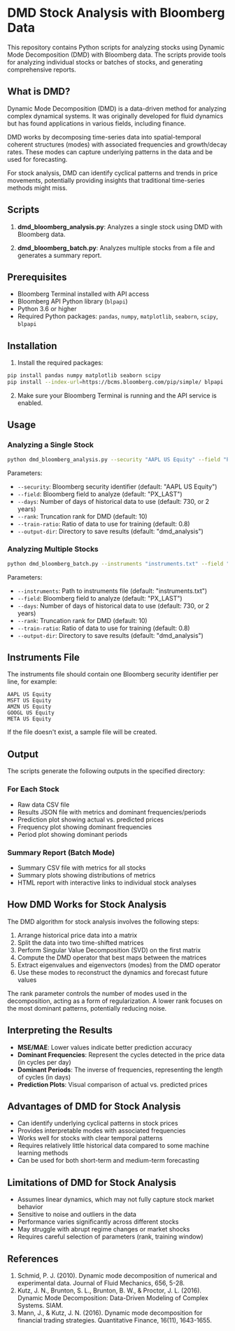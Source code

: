 # DMD Stock Analysis with Bloomberg Data

This repository contains Python scripts for analyzing stocks using Dynamic Mode Decomposition (DMD) with Bloomberg data. The scripts provide tools for analyzing individual stocks or batches of stocks, and generating comprehensive reports.

## What is DMD?

Dynamic Mode Decomposition (DMD) is a data-driven method for analyzing complex dynamical systems. It was originally developed for fluid dynamics but has found applications in various fields, including finance.

DMD works by decomposing time-series data into spatial-temporal coherent structures (modes) with associated frequencies and growth/decay rates. These modes can capture underlying patterns in the data and be used for forecasting.

For stock analysis, DMD can identify cyclical patterns and trends in price movements, potentially providing insights that traditional time-series methods might miss.

## Scripts

1. **dmd_bloomberg_analysis.py**: Analyzes a single stock using DMD with Bloomberg data.

2. **dmd_bloomberg_batch.py**: Analyzes multiple stocks from a file and generates a summary report.

## Prerequisites

- Bloomberg Terminal installed with API access
- Bloomberg API Python library (`blpapi`)
- Python 3.6 or higher
- Required Python packages: `pandas`, `numpy`, `matplotlib`, `seaborn`, `scipy`, `blpapi`

## Installation

1. Install the required packages:

```bash
pip install pandas numpy matplotlib seaborn scipy
pip install --index-url=https://bcms.bloomberg.com/pip/simple/ blpapi
```

2. Make sure your Bloomberg Terminal is running and the API service is enabled.

## Usage

### Analyzing a Single Stock

```bash
python dmd_bloomberg_analysis.py --security "AAPL US Equity" --field "PX_LAST" --days 730 --rank 10
```

Parameters:
- `--security`: Bloomberg security identifier (default: "AAPL US Equity")
- `--field`: Bloomberg field to analyze (default: "PX_LAST")
- `--days`: Number of days of historical data to use (default: 730, or 2 years)
- `--rank`: Truncation rank for DMD (default: 10)
- `--train-ratio`: Ratio of data to use for training (default: 0.8)
- `--output-dir`: Directory to save results (default: "dmd_analysis")

### Analyzing Multiple Stocks

```bash
python dmd_bloomberg_batch.py --instruments "instruments.txt" --field "PX_LAST" --days 730 --rank 10
```

Parameters:
- `--instruments`: Path to instruments file (default: "instruments.txt")
- `--field`: Bloomberg field to analyze (default: "PX_LAST")
- `--days`: Number of days of historical data to use (default: 730, or 2 years)
- `--rank`: Truncation rank for DMD (default: 10)
- `--train-ratio`: Ratio of data to use for training (default: 0.8)
- `--output-dir`: Directory to save results (default: "dmd_analysis")

## Instruments File

The instruments file should contain one Bloomberg security identifier per line, for example:

```
AAPL US Equity
MSFT US Equity
AMZN US Equity
GOOGL US Equity
META US Equity
```

If the file doesn't exist, a sample file will be created.

## Output

The scripts generate the following outputs in the specified directory:

### For Each Stock

- Raw data CSV file
- Results JSON file with metrics and dominant frequencies/periods
- Prediction plot showing actual vs. predicted prices
- Frequency plot showing dominant frequencies
- Period plot showing dominant periods

### Summary Report (Batch Mode)

- Summary CSV file with metrics for all stocks
- Summary plots showing distributions of metrics
- HTML report with interactive links to individual stock analyses

## How DMD Works for Stock Analysis

The DMD algorithm for stock analysis involves the following steps:

1. Arrange historical price data into a matrix
2. Split the data into two time-shifted matrices
3. Perform Singular Value Decomposition (SVD) on the first matrix
4. Compute the DMD operator that best maps between the matrices
5. Extract eigenvalues and eigenvectors (modes) from the DMD operator
6. Use these modes to reconstruct the dynamics and forecast future values

The rank parameter controls the number of modes used in the decomposition, acting as a form of regularization. A lower rank focuses on the most dominant patterns, potentially reducing noise.

## Interpreting the Results

- **MSE/MAE**: Lower values indicate better prediction accuracy
- **Dominant Frequencies**: Represent the cycles detected in the price data (in cycles per day)
- **Dominant Periods**: The inverse of frequencies, representing the length of cycles (in days)
- **Prediction Plots**: Visual comparison of actual vs. predicted prices

## Advantages of DMD for Stock Analysis

- Can identify underlying cyclical patterns in stock prices
- Provides interpretable modes with associated frequencies
- Works well for stocks with clear temporal patterns
- Requires relatively little historical data compared to some machine learning methods
- Can be used for both short-term and medium-term forecasting

## Limitations of DMD for Stock Analysis

- Assumes linear dynamics, which may not fully capture stock market behavior
- Sensitive to noise and outliers in the data
- Performance varies significantly across different stocks
- May struggle with abrupt regime changes or market shocks
- Requires careful selection of parameters (rank, training window)

## References

1. Schmid, P. J. (2010). Dynamic mode decomposition of numerical and experimental data. Journal of Fluid Mechanics, 656, 5-28.
2. Kutz, J. N., Brunton, S. L., Brunton, B. W., & Proctor, J. L. (2016). Dynamic Mode Decomposition: Data-Driven Modeling of Complex Systems. SIAM.
3. Mann, J., & Kutz, J. N. (2016). Dynamic mode decomposition for financial trading strategies. Quantitative Finance, 16(11), 1643-1655.

